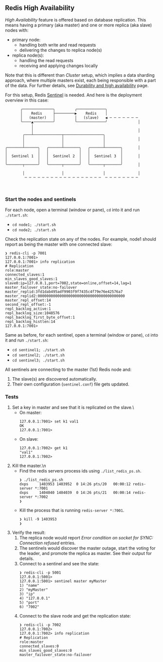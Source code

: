 ## Redis High Availability

_High Availability_ feature is offered based on database replication.
This means having a primary (aka master) and one or more replica (aka slave) nodes with:

-   primary node:
    -   handling both write and read requests
    -   delivering the changes to replica node(s)
-   replica node(s):
    -   handling the read requests
    -   receiving and applying changes locally

Note that this is different than _Cluster_ setup, which implies a data sharding approach, where multiple masters exist, each being responsible with a part of the data. For further details, see [Durability and high availability](https://redis.io/docs/latest/operate/rs/databases/durability-ha/) page.

For this setup, Redis [Sentinel](https://redis.io/docs/latest/operate/oss_and_stack/management/sentinel/) is needed. And here is the deployment overview in this case:

```
       ╭──────────────╮         ╭─────────────╮
       │    Redis     ├─────────▶    Redis    │
       │   (master)   │         │   (slave)   ◀ ─ ─ ─ ─ ─ ─ ─
       ╰────▲─────────╯         ╰─────────────╯              │
            │
            │                                                │
        ╭───┴─────────────┬──────────────────╮
        │                 │                  │               │
        │                 │                  │
╭───────┴──────╮   ╭──────┴───────╮   ╭──────┴───────╮       │
│              │   │              │   │              │
│  Sentinel 1  │   │  Sentinel 2  │   │  Sentinel 3  │       │
│              │   │              │   │              │
╰───────┬──────╯   ╰──────┬───────╯   ╰──────┬───────╯       │

        │                 │                  │               │
         ─ ─ ─ ─ ─ ─ ─ ─ ─ ─ ─ ─ ─ ─ ─ ─ ─ ─  ─ ─ ─ ─ ─ ─ ─ ─
```

<br/>

### Start the nodes and sentinels

For each node, open a terminal (window or pane), `cd` into it and run `./start.sh`:

-   `cd node1; ./start.sh`
-   `cd node2; ./start.sh`

Check the replication state on any of the nodes.
For example, node1 should report as being the master with one connected slave:

```shell
❯ redis-cli -p 7001
127.0.0.1:7001>
127.0.0.1:7001> info replication
# Replication
role:master
connected_slaves:1
min_slaves_good_slaves:1
slave0:ip=127.0.0.1,port=7002,state=online,offset=14,lag=1
master_failover_state:no-failover
master_replid:3fd1dab495adf9903f9f7435c4f79e76e42576a7
master_replid2:0000000000000000000000000000000000000000
master_repl_offset:14
second_repl_offset:-1
repl_backlog_active:1
repl_backlog_size:1048576
repl_backlog_first_byte_offset:1
repl_backlog_histlen:14
127.0.0.1:7001>
```

Same as before, for each sentinel, open a terminal (window or pane), `cd` into it and run `./start.sh`:

-   `cd sentinel1; ./start.sh`
-   `cd sentinel2; ./start.sh`
-   `cd sentinel3; ./start.sh`

All sentinels are connecting to the master (1st) Redis node and:

1. The slave(s) are discovered automatically.
2. Their own configuration (`sentinel.conf`) file gets updated.

### Tests

1. Set a key in master and see that it is replicated on the slave.\
    - On master:
        ```
        127.0.0.1:7001> set k1 val1
        OK
        127.0.0.1:7001>
        ```
    - On slave:
        ```
        127.0.0.1:7002> get k1
        "val1"
        127.0.0.1:7002>
        ```
2. Kill the master.\n
    - Find the redis servers process ids using `./list_redis_ps.sh`.
        ```shell
        ❯ ./list_redis_ps.sh
        dxps     1403953 1403952  0 14:26 pts/20   00:00:12 redis-server *:7001
        dxps     1404040 1404039  0 14:26 pts/21   00:00:14 redis-server *:7002
        ❯
        ```
    - Kill the process that is running `redis-server *:7001`.
        ```shell
        ❯ kill -9 1403953
        ❯
        ```
3. Verify the result:
    1. The replica node would report _Error condition on socket for SYNC: Connection refused_ entries.
    2. The sentinels would discover the master outage, start the voting for the leader, and promote the replica as master. See their output for details.
    3. Connect to a sentinel and see the state:
        ```shell
        ❯ redis-cli -p 5001
        127.0.0.1:5001>
        127.0.0.1:5001> sentinel master myMaster
        1) "name"
        2) "myMaster"
        3) "ip"
        4) "127.0.0.1"
        5) "port"
        6) "7002"
        ```
    4. Connect to the slave node and get the replication state:
        ```shell
        ❯ redis-cli -p 7002
        127.0.0.1:7002>
        127.0.0.1:7002> info replication
        # Replication
        role:master
        connected_slaves:0
        min_slaves_good_slaves:0
        master_failover_state:no-failover
        ```
